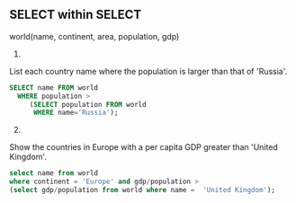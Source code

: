 ## SELECT within SELECT
world(name, continent, area, population, gdp)

1.
List each country name where the population is larger than that of 'Russia'.
```sql
SELECT name FROM world
  WHERE population >
     (SELECT population FROM world
      WHERE name='Russia');
```
2.
Show the countries in Europe with a per capita GDP greater than 'United Kingdom'.
```sql
select name from world 
where continent = 'Europe' and gdp/population > 
(select gdp/population from world where name =  'United Kingdom');
```

```sql

```

```sql

```

```sql

```

```sql

```

```sql

```

```sql

```

```sql

```

```sql

```
